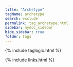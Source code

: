 ```yaml
---
title: "Archetype"
tagName: archetype
search: exclude
permalink: tag_archetype.html
sidebar: mydoc_sidebar
hide_sidebar: true
folder: tags
---
```


{% include taglogic.html %}

{% include links.html %}
